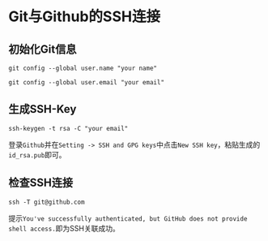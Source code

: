 # Git与Github的SSH连接

## 初始化Git信息
`git config --global user.name "your name"`

`git config --global user.email "your email"`

## 生成SSH-Key
`ssh-keygen -t rsa -C "your email"`

登录`Github`并在`Setting -> SSH and GPG keys`中点击`New SSH key`，粘贴生成的`id_rsa.pub`即可。

## 检查SSH连接
`ssh -T git@github.com`

提示`You've successfully authenticated, but GitHub does not provide shell access.`即为SSH关联成功。

